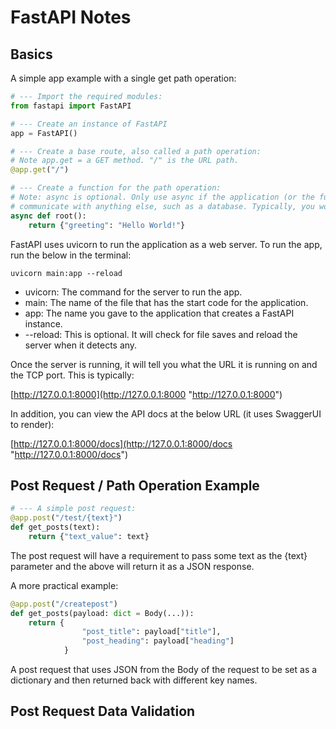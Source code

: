 # FastAPI Notes

## Basics

A simple app example with a single get path operation:

``` python
# --- Import the required modules:
from fastapi import FastAPI

# --- Create an instance of FastAPI
app = FastAPI()

# --- Create a base route, also called a path operation:
# Note app.get = a GET method. "/" is the URL path.
@app.get("/")

# --- Create a function for the path operation:
# Note: async is optional. Only use async if the application (or the function) doesn't need to
# communicate with anything else, such as a database. Typically, you would not use this.
async def root():
    return {"greeting": "Hello World!"}
```

FastAPI uses uvicorn to run the application as a web server. To run the app, run the below in the terminal:

``` console
uvicorn main:app --reload
```

* uvicorn: The command for the server to run the app.
* main: The name of the file that has the start code for the application.
* app: The name you gave to the application that creates a FastAPI instance.
* --reload: This is optional. It will check for file saves and reload the server when it detects any.

Once the server is running, it will tell you what the URL it is running on and the TCP port. This is typically:

[http://127.0.0.1:8000](http://127.0.0.1:8000 "http://127.0.0.1:8000")

In addition, you can view the API docs at the below URL (it uses SwaggerUI to render):

[http://127.0.0.1:8000/docs](http://127.0.0.1:8000/docs "http://127.0.0.1:8000/docs")

## Post Request / Path Operation Example

``` python
# --- A simple post request:
@app.post("/test/{text}")
def get_posts(text):
    return {"text_value": text}
```

The post request will have a requirement to pass some text as the {text} parameter and the above will return it as a JSON response.

A more practical example:

``` python
@app.post("/createpost")
def get_posts(payload: dict = Body(...)):
    return {
                "post_title": payload["title"],
                "post_heading": payload["heading"]
            }
```
A post request that uses JSON from the Body of the request to be set as a dictionary and then returned back with different key names.

## Post Request Data Validation